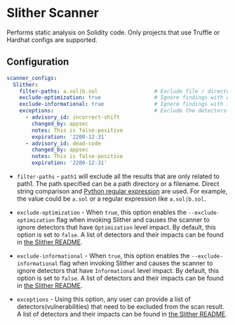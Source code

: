 # Slither Scanner

Performs static analysis on Solidity code. Only projects that use Truffle or Hardhat configs are supported.

## Configuration

```yaml
scanner_configs:
  Slither:
    filter-paths: a.sol|b.sol                  # Exclude file / directory paths, separated with |
    exclude-optimization: true                 # Ignore findings with optimization-level impact
    exclude-informational: true                # Ignore findings with informational-level impact
    exceptions:                                # Exclude the detectors(vulnerabilities)
      - advisory_id: incorrect-shift
        changed_by: appsec
        notes: This is false-positive
        expiration: '2200-12-31'
      - advisory_id: dead-code
        changed_by: appsec
        notes: This is false-positive
        expiration: '2200-12-31'
```

* `filter-paths` - `path1` will exclude all the results that are only related to path1. The path specified can be a path directory or a filename. Direct string comparison and [Python regular expression](https://docs.python.org/3/library/re.html) are used.  For example, the value could be `a.sol` or a regular expression like `a.sol|b.sol`.

* `exclude-optimization` - When `true`, this option enables the `--exclude-optimization` flag when invoking Slither and causes the scanner to ignore detectors that have `Optimization` level impact. By default, this option is set to `false`. A list of detectors and their impacts can be found in [the Slither README](https://github.com/crytic/slither/tree/168e96298fb8f8a588c110aa75cd38b3a7662ed9#detectors).

* `exclude-informational` - When `true`, this option enables the `--exclude-informational` flag when invoking Slither and causes the scanner to ignore detectors that have `Informational` level impact. By default, this option is set to `false`. A list of detectors and their impacts can be found in [the Slither README](https://github.com/crytic/slither/tree/168e96298fb8f8a588c110aa75cd38b3a7662ed9#detectors).

* `exceptions` - Using this option, any user can provide a list of detectors(vulnerabilities) that need to be excluded from the scan result.  A list of detectors and their impacts can be found in [the Slither README](https://github.com/crytic/slither/tree/168e96298fb8f8a588c110aa75cd38b3a7662ed9#detectors).

